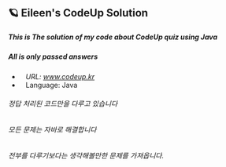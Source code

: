 ## 🪐 Eileen's CodeUp Solution
##### This is The solution of my code about CodeUp quiz using Java
##### All is only passed answers

* &nbsp;&nbsp; *URL: www.codeup.kr*
* &nbsp;&nbsp; Language: Java 

###### 정답 처리된 코드만을 다루고 있습니다
###### 모든 문제는 자바로 해결합니다
###### 전부를 다루기보다는 생각해볼만한 문제를 가져옵니다.

